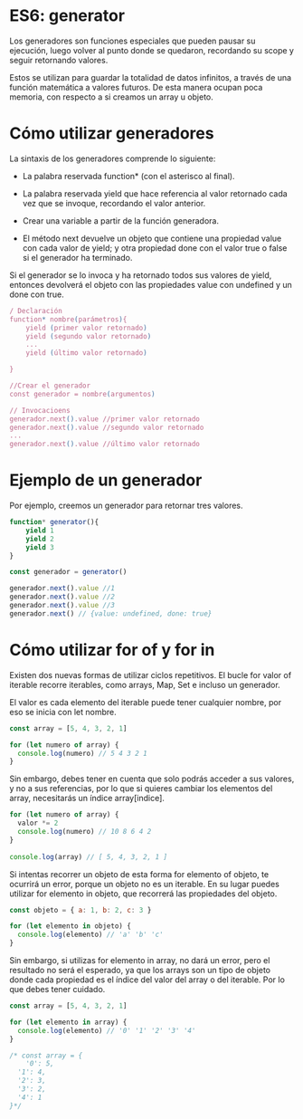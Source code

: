 # ES6: generator
Los generadores son funciones especiales que pueden pausar su ejecución, luego volver al punto donde se quedaron, recordando su scope y seguir retornando valores.

Estos se utilizan para guardar la totalidad de datos infinitos, a través de una función matemática a valores futuros. De esta manera ocupan poca memoria, con respecto a si creamos un array u objeto.

# Cómo utilizar generadores
La sintaxis de los generadores comprende lo siguiente:

* La palabra reservada function* (con el asterisco al final).

* La palabra reservada yield que hace referencia al valor retornado cada vez que se invoque, recordando el valor anterior.

* Crear una variable a partir de la función generadora.

* El método next devuelve un objeto que contiene una propiedad value con cada valor de yield; y otra propiedad done con el valor true o false si el generador ha terminado.

Si el generador se lo invoca y ha retornado todos sus valores de yield, entonces devolverá el objeto con las propiedades value con undefined y un done con true.

```js
/ Declaración
function* nombre(parámetros){
    yield (primer valor retornado)
    yield (segundo valor retornado)
    ...
    yield (último valor retornado)

}

//Crear el generador
const generador = nombre(argumentos)

// Invocacioens
generador.next().value //primer valor retornado
generador.next().value //segundo valor retornado
...
generador.next().value //último valor retornado
```
# Ejemplo de un generador

Por ejemplo, creemos un generador para retornar tres valores.

```js
function* generator(){
    yield 1
    yield 2
    yield 3
}

const generador = generator()

generador.next().value //1
generador.next().value //2
generador.next().value //3
generador.next() // {value: undefined, done: true}
```

# Cómo utilizar for of y for in
Existen dos nuevas formas de utilizar ciclos repetitivos. El bucle for valor of iterable recorre iterables, como arrays, Map, Set e incluso un generador.

El valor es cada elemento del iterable puede tener cualquier nombre, por eso se inicia con let nombre.

```js
const array = [5, 4, 3, 2, 1]

for (let numero of array) {
  console.log(numero) // 5 4 3 2 1
}
```

Sin embargo, debes tener en cuenta que solo podrás acceder a sus valores, y no a sus referencias, por lo que si quieres cambiar los elementos del array, necesitarás un índice array[indice].

```js
for (let numero of array) {
  valor *= 2 
  console.log(numero) // 10 8 6 4 2
}
 
console.log(array) // [ 5, 4, 3, 2, 1 ]
```

Si intentas recorrer un objeto de esta forma for elemento of objeto, te ocurrirá un error, porque un objeto no es un iterable. En su lugar puedes utilizar for elemento in objeto, que recorrerá las propiedades del objeto.

```js
const objeto = { a: 1, b: 2, c: 3 }

for (let elemento in objeto) {
  console.log(elemento) // 'a' 'b' 'c'
}
```

Sin embargo, si utilizas for elemento in array, no dará un error, pero el resultado no será el esperado, ya que los arrays son un tipo de objeto donde cada propiedad es el índice del valor del array o del iterable. Por lo que debes tener cuidado.

```js
const array = [5, 4, 3, 2, 1]

for (let elemento in array) {
  console.log(elemento) // '0' '1' '2' '3' '4'
}

/* const array = {
	'0': 5,
  '1': 4,
  '2': 3,
  '3': 2,
  '4': 1
}*/
```
